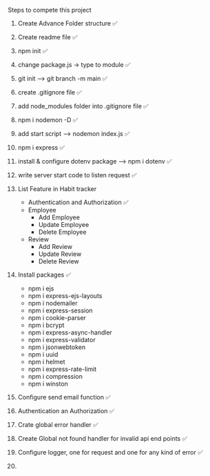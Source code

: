 Steps to compete this project

1. Create Advance Folder structure ✅
2. Create readme file ✅
3. npm init ✅
4. change package.js -> type to module ✅
5. git init --> git branch -m main ✅
6. create .gitignore file ✅
7. add node_modules folder into .gitignore file ✅
8. npm i nodemon -D ✅
9. add start script --> nodemon index.js ✅
10. npm i express ✅
11. install & configure dotenv package --> npm i dotenv ✅
12. write server start code to listen request ✅
13. List Feature in Habit tracker 
      - Authentication and Authorization ✅
      - Employee
        - Add Employee
        - Update Employee
        - Delete Employee
      - Review
        - Add Review
        - Update Review
        - Delete Review
14. Install packages ✅
    - npm i ejs
    - npm i express-ejs-layouts
    - npm i nodemailer
    - npm i express-session 
    - npm i cookie-parser 
    - npm i bcrypt
    - npm i express-async-handler
    - npm i express-validator
    - npm i jsonwebtoken
    - npm i uuid
    - npm i helmet
    - npm i express-rate-limit
    - npm i compression
    - npm i winston

15. Configure send email function ✅
16. Authentication an Authorization ✅
17. Crate global error handler ✅
18. Create Global not found handler for invalid api end points ✅
19. Configure logger, one for request and one for any kind of error ✅
20. 
